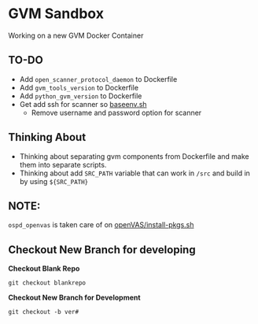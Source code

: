 # GVM Sandbox
Working on a new GVM Docker Container


## TO-DO
- Add `open_scanner_protocol_daemon` to Dockerfile
- Add `gvm_tools_version` to Dockerfile
- Add `python_gvm_version` to Dockerfile
- Get add ssh for scanner so [baseenv.sh](/modules/base/baseenv.sh)
    - Remove username and password option for scanner 

## Thinking About
- Thinking about separating gvm components from Dockerfile and make them into separate scripts.
- Thinking about add `SRC_PATH` variable that can work in `/src` and build in by using `${SRC_PATH}`





## NOTE:
`ospd_openvas` is taken care of on [openVAS/install-pkgs.sh](/modules/openvas/install-pkgs.sh)



## Checkout New Branch for developing

**Checkout Blank Repo**

```shell
git checkout blankrepo
```

**Checkout New Branch for Development**

```shell
git checkout -b ver#
```


